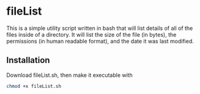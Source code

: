 # fileList
This is a simple utility script written in bash that will list details of all of the files inside of a directory. It will list the size of the file (in bytes), the permissions (in human readable format), and the date it was last modified. 
## Installation

Download fileList.sh, then make it executable with 
```bash
chmod +x fileList.sh
```

